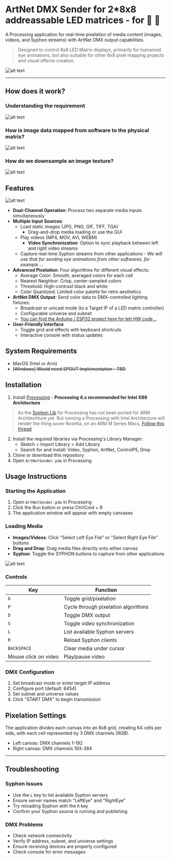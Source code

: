 # ArtNet DMX Sender for 2*8x8 addreassable LED matrices - for 🤖 👀

A Processing application for real-time pixelation of media content (images, videos, and Syphon streams) with ArtNet DMX output capabilities. 
> Designed to control 8x8 LED Matrix displays, primarily for humanoid eye animations, but also suitable for other 8x8 pixel mapping projects and visual effects creation.

![alt text](<_assets/Screenshot 2025-03-24 at 11.16.21.png>)

---

## How does it work?

### Understanding the requirement

![alt text](<_assets/Pixel Processing algorithms.png>)

### How is image data mapped from software to the physical matrix?

![alt text](<_assets/Pixel Processing algorithms-2.png>)

### How do we downsample an image texture?

![alt text](<_assets/Pixel Processing algorithms-3.png>)

## Features

![alt text](<_assets/Our software.png>)

- **Dual-Channel Operation**: Process two separate media inputs simultaneously
- **Multiple Input Sources**:
  - Load static images (JPG, PNG, GIF, TIFF, TGA)
    - Drag-and-drop media loading or use the GUI
  - Play videos (MP4, MOV, AVI, WEBM)
    - **Video Synchronization**: Option to sync playback between left and right video streams
  - Capture real-time Syphon streams from other applications - _We will use that for sending eye animations from other softwares, for example ..._
- **Advanced Pixelation**: Four algorithms for different visual effects:
  - Average Color: Smooth, averaged colors for each cell
  - Nearest Neighbor: Crisp, center-sampled colors
  - Threshold: High-contrast black and white
  - Color Quantized: Limited color palette for retro aesthetics
- **ArtNet DMX Output**: Send color data to DMX-controlled lighting fixtures:
  - Broadcast or unicast mode (to a Target IP of a LED matrix controller)
  - Configurable universe and subnet
  - [You can find the Arduino / ESP32 project here for teh HW code ..](simple/Arduino/esp32s3_8x8_ledmatrix_artnet_receiver)
- **User-Friendly Interface**
  - Toggle grid and effects with keyboard shortcuts
  - Interactive console with status updates

## System Requirements

- MacOS (Intel or Arm)
- ~~[Windows] Would need SPOUT Implementation - TBD~~

## Installation

1. Install [Processing](https://processing.org/download) - __Processing 4.x recommended for Intel X86 Architecture__
  > As the [Syphon Lib](https://github.com/Syphon/Processing) for Processing has not been ported for ARM Architechture yet. But running a Processing with Intel Architecture will render the thing sover Rosetta, on an ARM M Series Macs. [Follow this thread](https://github.com/Syphon/Java/issues/7)
2. Install the required libraries via Processing's Library Manager:
   - Sketch > Import Library > Add Library
   - Search for and install: Video, Syphon, ArtNet, ControlP5, Drop
3. Clone or download this repository
4. Open `ArtNetSender.pde` in Processing

## Usage Instructions

### Starting the Application

1. Open `ArtNetSender.pde` in Processing
2. Click the Run button or press Ctrl/Cmd + R
3. The application window will appear with empty canvases

### Loading Media

- **Images/Videos**: Click "Select Left Eye File" or "Select Right Eye File" buttons
- **Drag and Drop**: Drag media files directly onto either canvas
- **Syphon**: Toggle the SYPHON buttons to capture from other applications

![alt text](_assets/software.gif)

### Controls

| Key | Function |
|-----|----------|
| `G` | Toggle grid/pixelation |
| `P` | Cycle through pixelation algorithms |
| `D` | Toggle DMX output |
| `S` | Toggle video synchronization |
| `L` | List available Syphon servers |
| `R` | Reload Syphon clients |
| `BACKSPACE` | Clear media under cursor |
| Mouse click on video | Play/pause video |

### DMX Configuration

1. Set broadcast mode or enter target IP address
2. Configure port (default: 6454)
3. Set subnet and universe values
4. Click "START DMX" to begin transmission

## Pixelation Settings

The application divides each canvas into an 8x8 grid, creating 64 cells per side, with each cell represented by 3 DMX channels (RGB).

- Left canvas: DMX channels 1-192
- Right canvas: DMX channels 193-384

---

## Troubleshooting

### Syphon Issues

- Use the `L` key to list available Syphon servers
- Ensure server names match "LeftEye" and "RightEye"
- Try reloading Syphon with the `R` key
- Confirm your Syphon source is running and publishing

### DMX Problems

- Check network connectivity
- Verify IP address, subnet, and universe settings
- Ensure receiving devices are properly configured
- Check console for error messages